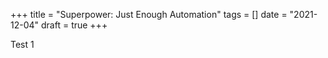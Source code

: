 +++
title = "Superpower: Just Enough Automation"
tags = []
date = "2021-12-04"
draft = true
+++

Test 1
